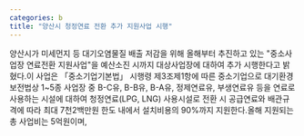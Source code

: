 ```yaml
---
categories: b
title: "양산시 청정연료 전환 추가 지원사업 시행"
---
```

양산시가 미세먼지 등 대기오염물질 배출 저감을 위해 올해부터 추진하고 있는 "중소사업장 연료전환 지원사업"을 예산소진 시까지 대상사업장에 대하여 추가 시행한다고 밝혔다.이 사업은 「중소기업기본법」 시행령 제3조제1항에 따른 중소기업으로 대기환경보전법상 1~5종 사업장 중 B-C유, B-B유, B-A유, 정제연료유, 부생연료유 등을 연료로 사용하는 시설에 대하여 청정연료(LPG, LNG) 사용시설로 전환 시 공급연료와 배관규격에 따라 최대 7천2백만원 한도 내에서 설치비용의 90%까지 지원한다.올해 지원되는 총 사업비는 5억원이며,